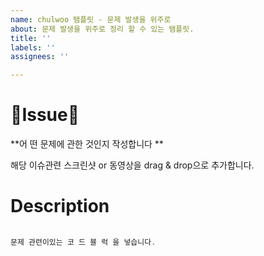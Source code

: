 ```yaml
---
name: chulwoo 탬플릿 - 문제 발생을 위주로
about: 문제 발생을 위주로 정리 할 수 있는 탬플릿.
title: ''
labels: ''
assignees: ''

---
```


# 🚨Issue🚨
**어 떤 문제에 관한 것인지 작성합니다 **


해당 이슈관련 스크린샷 or 동영상을 drag & drop으로  추가합니다.



# Description
```swift
   
문제 관련이있는 코 드 블 럭 을 넣습니다.
    
```

